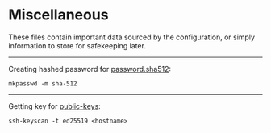 # Miscellaneous

These files contain important data sourced by the configuration, or simply
information to store for safekeeping later.

---

Creating hashed password for [password.sha512](./password.sha512):

```
mkpasswd -m sha-512
```

---

Getting key for [public-keys](./public-keys):

```
ssh-keyscan -t ed25519 <hostname>
```

